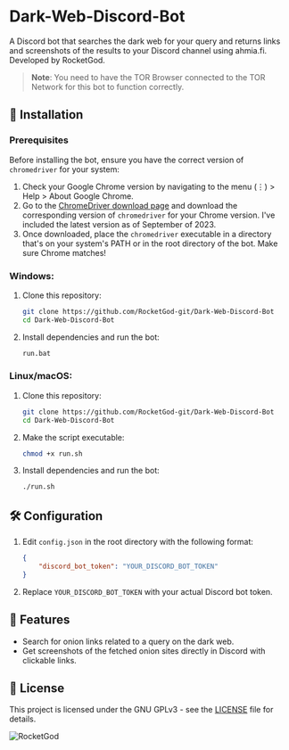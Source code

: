 # Dark-Web-Discord-Bot
 A Discord bot that searches the dark web for your query and returns links and screenshots of the results to your Discord channel using ahmia.fi. Developed by RocketGod.

> **Note**: You need to have the TOR Browser connected to the TOR Network for this bot to function correctly.

## 🚀 Installation

### Prerequisites

Before installing the bot, ensure you have the correct version of `chromedriver` for your system:

1. Check your Google Chrome version by navigating to the menu (⋮) > Help > About Google Chrome.
2. Go to the [ChromeDriver download page](https://chromedriver.chromium.org/downloads/version-selection) and download the corresponding version of `chromedriver` for your Chrome version. I've included the latest version as of September of 2023.
3. Once downloaded, place the `chromedriver` executable in a directory that's on your system's PATH or in the root directory of the bot. Make sure Chrome matches!

### Windows:

1. Clone this repository:
   ```bash
   git clone https://github.com/RocketGod-git/Dark-Web-Discord-Bot
   cd Dark-Web-Discord-Bot
   ```
2. Install dependencies and run the bot:
   ```bash
   run.bat
   ```

### Linux/macOS:

1. Clone this repository:
   ```bash
   git clone https://github.com/RocketGod-git/Dark-Web-Discord-Bot
   cd Dark-Web-Discord-Bot
   ```
2. Make the script executable:
   ```bash
   chmod +x run.sh
   ```
3. Install dependencies and run the bot:
   ```bash
   ./run.sh
   ```

## 🛠️ Configuration

1. Edit `config.json` in the root directory with the following format:
   ```json
   {
       "discord_bot_token": "YOUR_DISCORD_BOT_TOKEN"
   }
   ```
2. Replace `YOUR_DISCORD_BOT_TOKEN` with your actual Discord bot token.

## 🌟 Features

- Search for onion links related to a query on the dark web.
- Get screenshots of the fetched onion sites directly in Discord with clickable links.

## 📜 License

This project is licensed under the GNU GPLv3 - see the [LICENSE](LICENSE) file for details.

![RocketGod](https://github.com/RocketGod-git/Flipper_Zero/assets/57732082/f5d67cfd-585d-4b23-905f-37151e3d6a7d)
